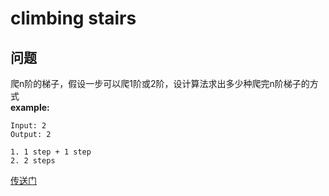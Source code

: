 # climbing stairs
## 问题
爬n阶的梯子，假设一步可以爬1阶或2阶，设计算法求出多少种爬完n阶梯子的方式  
**example:**
```
Input: 2
Output: 2

1. 1 step + 1 step
2. 2 steps
```

[传送门](https://leetcode.com/problems/climbing-stairs/description/)